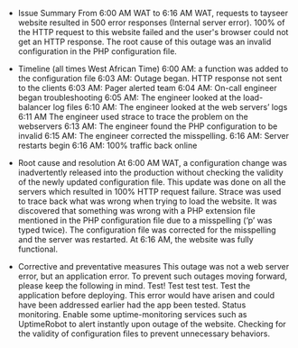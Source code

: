 - Issue Summary
From 6:00 AM WAT to 6:16 AM WAT, requests to tayseer website resulted in 500 error responses (Internal server error). 100% of the HTTP request to this website failed and the user's browser could not get an HTTP response. The root cause of this outage was an invalid configuration in the PHP configuration file.

- Timeline (all times West African Time)
6:00 AM: a function was added to the configuration file
6:03 AM: Outage began. HTTP response not sent to the clients
6:03 AM: Pager alerted team
6:04 AM: On-call engineer began troubleshooting
6:05 AM: The engineer looked at the load-balancer log files
6:10 AM: The engineer looked at the web servers’ logs
6:11 AM The engineer used strace to trace the problem on the webservers
6:13 AM:  The engineer found the PHP configuration to be invalid
6:15 AM: The engineer corrected the misspelling.
6:16 AM: Server restarts begin
6:16 AM: 100% traffic back online

- Root cause and resolution
At 6:00 AM WAT, a configuration change was inadvertently released into the production without checking the validity of the newly updated configuration file. This update was done on all the servers which resulted in 100% HTTP request failure. Strace was used to trace back what was wrong when trying to load the website. It was discovered that something was wrong with a PHP extension file mentioned in the PHP configuration file due to a misspelling (‘p’ was typed twice). The configuration file was corrected for the misspelling and the server was restarted. At 6:16 AM, the website was fully functional.

- Corrective and preventative measures
 This outage was not a web server error, but an application error. To prevent such outages moving forward, please keep the following in mind.
Test! Test test test. Test the application before deploying. This error would have arisen and could have been addressed earlier had the app been tested.
Status monitoring. Enable some uptime-monitoring services such as UptimeRobot to alert instantly upon outage of the website.
Checking for the validity of configuration files to prevent unnecessary behaviors.

